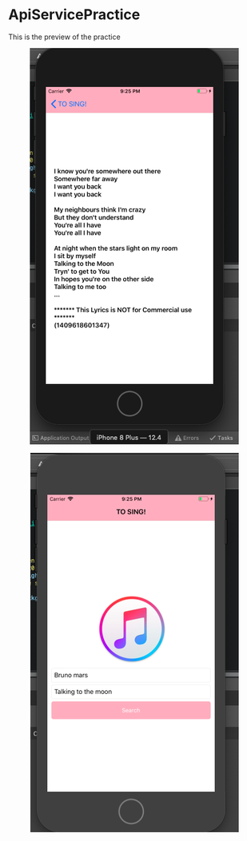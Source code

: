 # ApiServicePractice
This is the preview of the practice
<p align="center">
<label text="Musixmatch lyrics API is a robust service that permits you to search and retrieve lyrics in the simplest possible way. It just works.

Include millions of licensed lyrics on your website or in your application legally.

The fastest, most powerful and legal way to display lyrics on your website or in your application."/>
</p>
 <label text="I choose the method Music Lyrics you can search your music lyrics by Artist and Name of the song"/>
</p>

<p align="center">
  <img src="App2.png"/>
 </p>
<p align="center">
  <img src="App1.png"/>
</p>
